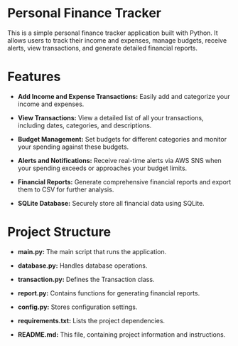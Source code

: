 # Personal Finance Tracker

This is a simple personal finance tracker application built with Python. It allows users to track their income and expenses, manage budgets, receive alerts, view transactions, and generate detailed financial reports.

# Features

- **Add Income and Expense Transactions:** Easily add and categorize your income and expenses.

- **View Transactions:** View a detailed list of all your transactions, including dates, categories, and descriptions.

- **Budget Management:** Set budgets for different categories and monitor your spending against these budgets.

- **Alerts and Notifications:** Receive real-time alerts via AWS SNS when your spending exceeds or approaches your budget limits.

- **Financial Reports:** Generate comprehensive financial reports and export them to CSV for further analysis.

- **SQLite Database:** Securely store all financial data using SQLite.

  
# Project Structure

- **main.py:** The main script that runs the application.

- **database.py:** Handles database operations.

- **transaction.py:** Defines the Transaction class.

- **report.py:** Contains functions for generating financial reports.

- **config.py:** Stores configuration settings.

- **requirements.txt:** Lists the project dependencies.

- **README.md:** This file, containing project information and instructions.


